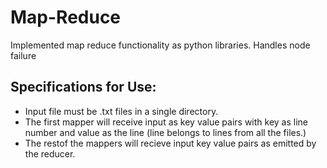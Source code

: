 # Map-Reduce
Implemented map reduce functionality as python libraries. Handles node failure


## Specifications for Use:

- Input file must be .txt files in a single directory.
- The first mapper will receive input as key value pairs with key as line number and value as the line (line belongs to lines from all the files.)
- The restof the mappers will recieve input key value pairs as emitted by the reducer.